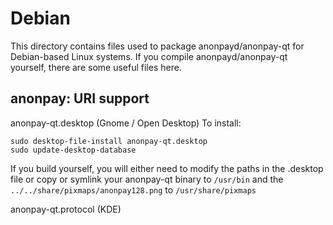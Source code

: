 
Debian
====================
This directory contains files used to package anonpayd/anonpay-qt
for Debian-based Linux systems. If you compile anonpayd/anonpay-qt yourself, there are some useful files here.

## anonpay: URI support ##


anonpay-qt.desktop  (Gnome / Open Desktop)
To install:

	sudo desktop-file-install anonpay-qt.desktop
	sudo update-desktop-database

If you build yourself, you will either need to modify the paths in
the .desktop file or copy or symlink your anonpay-qt binary to `/usr/bin`
and the `../../share/pixmaps/anonpay128.png` to `/usr/share/pixmaps`

anonpay-qt.protocol (KDE)

